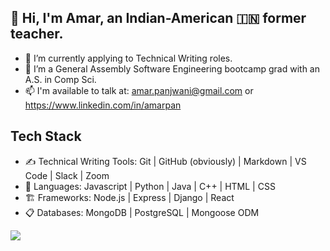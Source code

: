 ## 👋 Hi, I'm Amar, an Indian-American 🇮🇳 former teacher. 
- 🌱 I’m currently applying to Technical Writing roles.
- 🔭 I’m a General Assembly Software Engineering bootcamp grad with an A.S. in Comp Sci.
- 📫 I'm available to talk at: amar.panjwani@gmail.com or https://www.linkedin.com/in/amarpan
<!-- 👯 I’m looking to collaborate on ... -->
<!-- 🤔 I’m looking for help with ... -->
<!-- [![Anurag's GitHub stats](https://github-readme-stats.vercel.app/api?username=amarpan)](https://github.com/anuraghazra/github-readme-stats) -->

## Tech Stack
- ✍️   Technical Writing Tools:      		Git | GitHub (obviously) | Markdown | VS Code | Slack | Zoom   
- 💼  Languages:  		Javascript | Python | Java  | C++ | HTML | CSS   
- 🏗️  Frameworks:                       		Node.js | Express | Django | React   
- 📋    Databases:                          		MongoDB | PostgreSQL | Mongoose ODM   
<!--![](https://visitor-badge.glitch.me/badge?page_id=sdkdeepa.sdk.deepa) -->
![](https://visitor-badge.glitch.me/badge?page_id=amarpan.amarpan)

<br />
